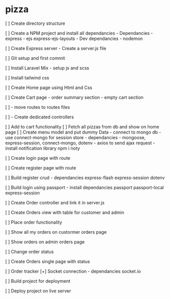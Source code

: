 # pizza
[ ] Create directory structure

[ ] Create a NPM project and install all dependancies
    - Dependancies
        - express
        - ejs express-ejs-layouts
    - Dev dependancies
        - nodemon

[ ] Create Express server - Create a server.js file

[ ] Git setup and first commit

[ ] Install Laravel Mix
    - setup js and scss

[ ] Install tailwind css

[ ] Create Home page using Html and Css

[ ] Create Cart page
    - order summary section
    - empty cart section

[ ] - move routes to routes files

[ ] - Create dedicated controllers

[ ] Add to cart functionality
    [ ] Fetch all pizzas from db and show on home page
    [ ] Create menu model and put dummy Data
        - connect to mongo db
        - use connect-mongo for session store
            - dependancies
                - mongoose, express-session, connect-mongo, dotenv
    - axios to send ajax request
    - install notification library npm i noty   

[ ] Create login page with route

[ ] Create register page with route

[ ] Build register crud
    - dependancies express-flash express-session dotenv
    

[ ] Build login using passport
    - install dependancies passport passport-local express-session

[ ] Create Order controller and link it in server.js

[ ] Create Orders view with table for customer and admin

[ ] Place order functionality

[ ] Show all my orders on custormer orders page

[ ] Show orders on admin orders page

[ ] Change order status

[ ] Create Orders single page with status

[ ] Order tracker
    [+] Socket connection
        - dependancies socket.io

[ ] Build project for deployment

[ ] Deploy project on live server
